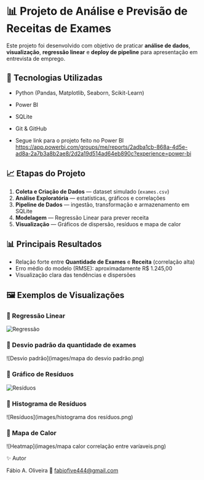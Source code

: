 # 📊 Projeto de Análise e Previsão de Receitas de Exames

Este projeto foi desenvolvido com objetivo de praticar **análise de dados**, **visualização**, **regressão linear** e **deploy de pipeline** para apresentação em entrevista de emprego.

## 🧰 Tecnologias Utilizadas
- Python (Pandas, Matplotlib, Seaborn, Scikit-Learn)
- Power BI
- SQLite
- Git & GitHub

- Segue link para o projeto feito no Power BI https://app.powerbi.com/groups/me/reports/2adba1cb-868a-4d5e-ad8a-2a7b3a8b2ae8/2d2a19d514ad64eb890c?experience=power-bi

## 📈 Etapas do Projeto
1. **Coleta e Criação de Dados** — dataset simulado (`exames.csv`)
2. **Análise Exploratória** — estatísticas, gráficos e correlações
3. **Pipeline de Dados** — ingestão, transformação e armazenamento em SQLite
4. **Modelagem** — Regressão Linear para prever receita
5. **Visualização** — Gráficos de dispersão, resíduos e mapa de calor

## 📊 Principais Resultados
- Relação forte entre **Quantidade de Exames** e **Receita** (correlação alta)
- Erro médio do modelo (RMSE): aproximadamente R$ 1.245,00
- Visualização clara das tendências e dispersões

## 🖼 Exemplos de Visualizações
### 🔸 Regressão Linear
![Regressão](images/output.png)

### 🔸 Desvio padrão da quantidade de exames
![Desvio padrão](images/mapa do desvio padrão.png)

### 🔸 Gráfico de Resíduos
![Resíduos](images/residuos.png)

### 🔸 Histograma de Resíduos
![Resíduos](images/histograma dos resíduos.png)

### 🔸 Mapa de Calor
![Heatmap](images/mapa calor correlação entre varíaveis.png)


✨ Autor

Fábio A. Oliveira
📧 fabiofive444@gmail.com

